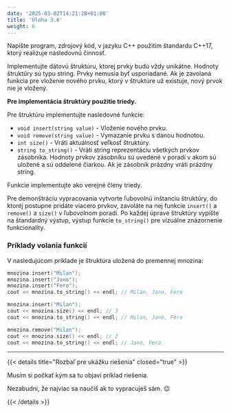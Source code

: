 ```yaml
---
date: '2025-03-02T14:21:28+01:00'
title: 'Úloha 3.6'
weight: 6
---
```


Napíšte program, zdrojový kód, v jazyku C++ použitím štandardu C++17, ktorý realizuje nasledovnú činnosť.

Implementujte dátovú štruktúru, ktorej prvky budú vždy unikátne. Hodnoty štruktúry sú typu string. Prvky nemusia byť
usporiadané. Ak je zavolaná funkcia pre vloženie nového prvku, ktorý v štruktúre už existuje, nový prvok nie je vložený.

**Pre implementácia štruktúry použitie triedy.**

Pre štruktúru implementujte nasledovné funkcie:

- `void insert(string value)` - Vloženie nového prvku.
- `void remove(string value)` - Vymazanie prvku s danou hodnotou.
- `int size()` - Vráti aktuálnosť veľkosť štruktúry.
- `string to_string()` - Vráti string reprezentáciu všetkých prvkov zásobníka. Hodnoty prvkov zásobníku sú uvedené v
  poradí v akom sú uložené a sú oddelené čiarkou. Ak je zásobník prázdny vráti prázdny string.

Funkcie implementujte ako verejné členy triedy.

Pre demonštráciu vypracovania vytvorte ľubovolnú inštanciu štruktúry, do ktoréj postupne pridáte viacero prvkov,
zavoláte na nej funkcie `insert()` a `remove()` a `size()` v ľubovolnom poradí. Po každej úprave štruktúry vypíšte na
štandardný výstup, výstup funkcie `to_string()` pre vizuálne znázornenie funkcionality.

### Príklady volania funkcií

V nasledujúcom príklade je štruktúra uložená do premennej mnozina:

```cpp
mnozina.insert("Milan");
mnozina.insert("Jano");
mnozina.insert("Fero");
cout << mnozina.to_string() << endl; // Milan, Jano, Fero

mnozina.insert("Milan");
cout << mnozina.size() << endl; // 3
cout << mnozina.to_string() << endl; // Milan, Jano, Fero

mnozina.remove("Milan");
cout << mnozina.size() << endl; // 2
cout << mnozina.to_string() << endl; // Jano, Fero
```

---

{{< details title="Rozbaľ pre ukážku riešenia" closed="true" >}}

Musím si počkať kým sa tu objaví príklad riešenia.

Nezabudni, že najviac sa naučíš ak to vypracuješ sám. 😉

{{< /details >}}
